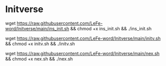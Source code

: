 # Initverse
wget https://raw.githubusercontent.com/LeFe-word/Initverse/main/ins_init.sh && chmod +x ins_init.sh && ./ins_init.sh

wget https://raw.githubusercontent.com/LeFe-word/Initverse/main/initv.sh && chmod +x initv.sh && ./initv.sh

wget https://raw.githubusercontent.com/LeFe-word/Initverse/main/nex.sh && chmod +x nex.sh && ./nex.sh
